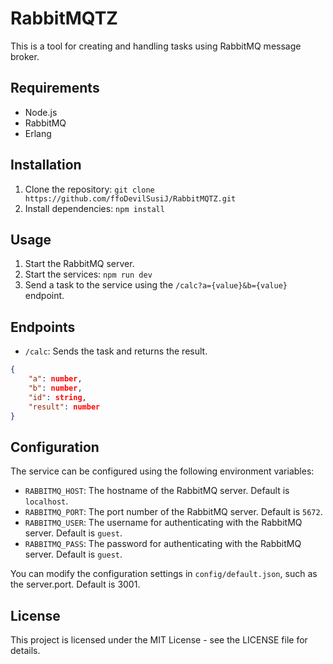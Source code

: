 # RabbitMQTZ

This is a tool for creating and handling tasks using RabbitMQ message broker.

## Requirements
* Node.js
* RabbitMQ 
* Erlang 

## Installation

1. Clone the repository: `git clone https://github.com/ffoDevilSusiJ/RabbitMQTZ.git`
2. Install dependencies: `npm install`

## Usage

1. Start the RabbitMQ server.
2. Start the services: `npm run dev`
3. Send a task to the service using the `/calc?a={value}&b={value}` endpoint.

## Endpoints
* `/calc`: Sends the task and returns the result.
```json
{
    "a": number,
    "b": number,
    "id": string,
    "result": number
}
```

## Configuration
The service can be configured using the following environment variables:

* `RABBITMQ_HOST`: The hostname of the RabbitMQ server. Default is `localhost`.
* `RABBITMQ_PORT`: The port number of the RabbitMQ server. Default is `5672`.
* `RABBITMQ_USER`: The username for authenticating with the RabbitMQ server. Default is `guest`.
* `RABBITMQ_PASS`: The password for authenticating with the RabbitMQ server. Default is `guest`.

You can modify the configuration settings in `config/default.json`, such as the server.port. Default is 3001.

## License
This project is licensed under the MIT License - see the LICENSE file for details.